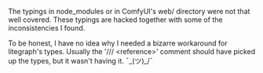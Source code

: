 The typings in node_modules or in ComfyUI's web/ directory were not that well covered. These typings are hacked together with some of the inconsistencies I found.

To be honest, I have no idea why I needed a bizarre workaround for litegraph's types. Usually the '/// &lt;reference>' comment should have picked up the types, but it wasn't having it. ¯\_(ツ)_/¯